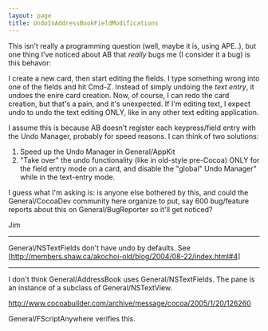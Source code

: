 ```yaml
---
layout: page
title: UndoInAddressBookFieldModifications
---
```




  This isn't really a programming question (well, maybe it is, using APE..), but one thing I've noticed about AB that *really* bugs me (I consider it a bug) is this behavor:

I create a new card, then start editing the fields.  I type something wrong into one of the fields and hit Cmd-Z.  Instead of simply undoing the *text entry*, it undoes the enire card creation.  Now, of course, I can redo the card creation, but that's a pain, and it's unexpected.  If I'm editing text, I expect undo to undo the text editing ONLY, like in any other text editing application.

  I assume this is because AB doesn't register each keypress/field entry with the Undo Manager, probably for speed reasons.  I can think of two solutions:

1) Speed up the Undo Manager in General/AppKit
2) "Take over" the undo functionality (like in old-style pre-Cocoa) ONLY for the field entry mode on a card, and disable the "global" Undo Manager" while in the text-entry mode.

  I guess what I'm asking is: is anyone else bothered by this, and could the General/CocoaDev community here organize to put, say 600 bug/feature reports about this on General/BugReporter so it'll get noticed?

Jim

----

General/NSTextField<nowiki/>s don't have undo by defaults. See [http://members.shaw.ca/akochoi-old/blog/2004/08-22/index.html#4]

----

I don't think General/AddressBook uses General/NSTextFields.  The pane is an instance of a subclass of General/NSTextView.

http://www.cocoabuilder.com/archive/message/cocoa/2005/1/20/126260

General/FScriptAnywhere verifies this.
